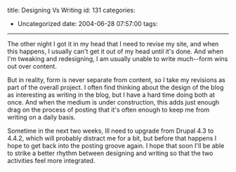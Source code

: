 title: Designing Vs Writing
id: 131
categories:
  - Uncategorized
date: 2004-06-28 07:57:00
tags:
---

The other night I got it in my head that I need to revise my site, and when this happens, I usually can't get it out of my head until it's done. And when I'm tweaking and redesigning, I am usually unable to write much--form wins out over content. 

But in reality, form is never separate from content, so I take my revisions as part of the overall project. I often find thinking about the design of the blog as interesting as writing in the blog, but I have a hard time doing both at once. And when the medium is under construction, this adds just enough drag on the process of posting that it's often enough to keep me from writing on a daily basis. 

Sometime in the next two weeks, Ill need to upgrade from Drupal 4.3 to 4.4.2, which will probably distract me for a bit, but before that happens I hope to get back into the posting groove again. I hope that soon I'll be able to strike a better rhythm between designing and writing so that the two activities feel more integrated. 